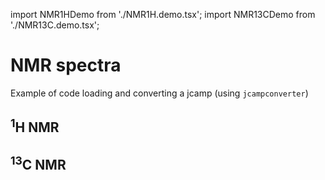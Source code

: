 import NMR1HDemo from './NMR1H.demo.tsx';
import NMR13CDemo from './NMR13C.demo.tsx';

# NMR spectra

Example of code loading and converting a jcamp (using `jcampconverter`)

## <sup>1</sup>H NMR

<NMR1HDemo />

## <sup>13</sup>C NMR

<NMR13CDemo />
